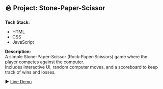 ## 🪨 Project: Stone-Paper-Scissor

**Tech Stack:**  
- HTML
- CSS
- JavaScript

**Description:**  
A simple Stone-Paper-Scissor (Rock-Paper-Scissors) game where the player competes against the computer.  
Includes interactive UI, random computer moves, and a scoreboard to keep track of wins and losses.

▶️ [Live Demo](https://suhandsa.github.io/Stone-Paper-Scissor/)
